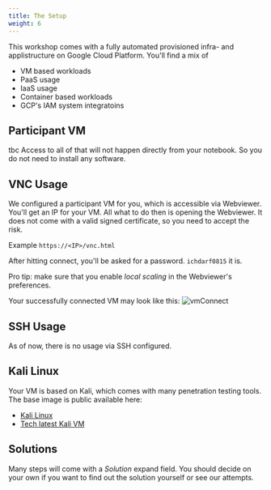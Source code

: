 ```yaml
---
title: The Setup
weight: 6
---
```


This workshop comes with a fully automated provisioned infra- and applistructure on Google Cloud Platform.
You'll find a mix of 
* VM based workloads
* PaaS usage
* IaaS usage
* Container based workloads
* GCP's IAM system integratoins

## Participant VM
tbc
Access to all of that will not happen directly from your notebook.
So you do not need to install any software.

## VNC Usage
We configured a participant VM for you, which is accessible via Webviewer.
You'll get an IP for your VM.
All what to do then is opening the Webviewer.
It does not come with a valid signed certificate, so you need to accept the risk.

Example `https://<IP>/vnc.html`

After hitting connect, you'll be asked for a password.
`ichdarf0815` it is.

Pro tip:
make sure that you enable *local scaling* in the Webviewer's preferences.

Your successfully connected VM may look like this:
![vmConnect](/images/vncView.png)

## SSH Usage
As of now, there is no usage via SSH configured.

## Kali Linux
Your VM is based on Kali, which comes with many penetration testing tools.
The base image is public available here:

* [Kali Linux](https://www.kali.org/)
* [Tech latest Kali VM](https://console.cloud.google.com/compute/instancesAdd(cameo:product/techlatest-public/kali-linux-browser))

## Solutions
Many steps will come with a *Solution* expand field.
You should decide on your own if you want to find out the solution yourself or see our attempts.
